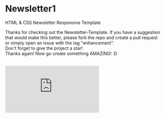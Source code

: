 # Newsletter1
HTML &amp; CSS Newsletter Responsive Template

<body>
Thanks for checking out the Newsletter-Template. If you have a suggestion<br>
that would make this better, please fork the repo and create a pull request<br>
or simply open an issue with the tag "enhancement".<br>
Don't forget to give the project a star!<br>
Thanks again! Now go create something AMAZING! :D<br><br>

  ![alt text](https://fv9-1.failiem.lv/thumb_show.php?i=ye6dy5nj6&view)

</body>

